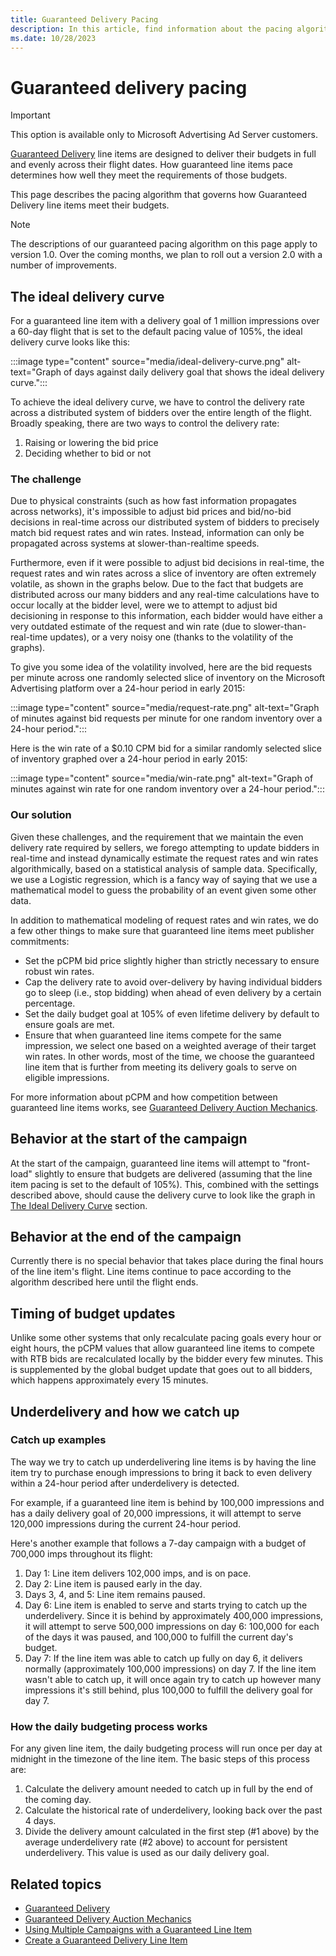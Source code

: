 ```yaml
---
title: Guaranteed Delivery Pacing
description: In this article, find information about the pacing algorithm that governs how Guaranteed Delivery line items meet their budgets.
ms.date: 10/28/2023
---
```


# Guaranteed delivery pacing

> [!IMPORTANT]
> This option is available only to Microsoft Advertising Ad Server customers.

[Guaranteed Delivery](guaranteed-delivery.md) line items are designed to deliver their budgets in full and evenly across their flight dates. How guaranteed line items pace determines how well they meet the requirements of those budgets.

This page describes the pacing algorithm that governs how Guaranteed Delivery line items meet their budgets.

> [!NOTE]
> The descriptions of our guaranteed pacing algorithm on this page apply to version 1.0. Over the coming months, we plan to roll out a version 2.0 with a number of improvements.

## The ideal delivery curve

For a guaranteed line item with a delivery goal of 1 million impressions over a 60-day flight that is set to the default pacing value of 105%, the ideal delivery curve looks like this:

:::image type="content" source="media/ideal-delivery-curve.png" alt-text="Graph of days against daily delivery goal that shows the ideal delivery curve.":::

To achieve the ideal delivery curve, we have to control the delivery rate across a distributed system of bidders over the entire length of the flight. Broadly speaking, there are two ways to control the delivery rate:

1. Raising or lowering the bid price
1. Deciding whether to bid or not

### The challenge

Due to physical constraints (such as how fast information propagates across networks), it's impossible to adjust bid prices and bid/no-bid decisions in real-time across our distributed system of bidders to precisely match bid request rates and win rates. Instead, information can only be propagated across systems at slower-than-realtime speeds.

Furthermore, even if it were possible to adjust bid decisions in real-time, the request rates and win rates across a slice of inventory are often extremely volatile, as shown in the graphs below. Due to the fact that budgets are distributed across our many bidders and any real-time calculations have to occur locally at the bidder level, were we to attempt to adjust bid decisioning in response to this information, each bidder would have either a very outdated estimate of the request and win rate (due to slower-than-real-time updates), or a very noisy one (thanks to the volatility of the graphs).

To give you some idea of the volatility involved, here are the bid requests per minute across one randomly selected slice of inventory on the Microsoft Advertising platform over a 24-hour period in early 2015:

:::image type="content" source="media/request-rate.png" alt-text="Graph of minutes against bid requests per minute for one random inventory over a 24-hour period.":::

Here is the win rate of a $0.10 CPM bid for a similar randomly selected slice of inventory graphed over a 24-hour period in early 2015:

:::image type="content" source="media/win-rate.png" alt-text="Graph of minutes against win rate for one random inventory over a 24-hour period.":::

### Our solution

Given these challenges, and the requirement that we maintain the even delivery rate required by sellers, we forego attempting to update bidders in real-time and instead dynamically estimate the request rates and win rates algorithmically, based on a statistical analysis of sample data. Specifically, we use a Logistic regression, which is a fancy way of saying that we use a mathematical model to guess the probability of an event given some other data.

In addition to mathematical modeling of request rates and win rates, we do a few other things to make sure that guaranteed line items meet publisher commitments:

- Set the pCPM bid price slightly higher than strictly necessary to ensure robust win rates.
- Cap the delivery rate to avoid over-delivery by having individual bidders go to sleep (i.e., stop bidding) when ahead of even delivery by a certain percentage.
- Set the daily budget goal at 105% of even lifetime delivery by default to ensure goals are met.
- Ensure that when guaranteed line items compete for the same impression, we select one based on a weighted average of their target win rates. In other words, most of the time, we choose the guaranteed line item that is further from meeting its delivery goals to serve on eligible impressions.

For more information about pCPM and how competition between guaranteed line items works, see [Guaranteed Delivery Auction Mechanics](guaranteed-delivery-auction-mechanics.md).

## Behavior at the start of the campaign

At the start of the campaign, guaranteed line items will attempt to "front-load" slightly to ensure that budgets are delivered (assuming that the line item pacing is set to the default of 105%). This, combined with the settings described above, should cause the delivery curve to look like the graph in [The Ideal Delivery Curve](#the-ideal-delivery-curve) section.

## Behavior at the end of the campaign

Currently there is no special behavior that takes place during the final hours of the line item's flight. Line items continue to pace according to the algorithm described here until the flight ends.

## Timing of budget updates

Unlike some other systems that only recalculate pacing goals every hour or eight hours, the pCPM values that allow guaranteed line items to compete with RTB bids are recalculated locally by the bidder every few minutes. This is supplemented by the global budget update that goes out to all bidders, which happens approximately every 15 minutes.

## Underdelivery and how we catch up

### Catch up examples

The way we try to catch up underdelivering line items is by having the line item try to purchase enough impressions to bring it back to even delivery within a 24-hour period after underdelivery is detected.

For example, if a guaranteed line item is behind by 100,000 impressions and has a daily delivery goal of 20,000 impressions, it will attempt to serve 120,000 impressions during the current 24-hour period.

Here's another example that follows a 7-day campaign with a budget of 700,000 imps throughout its flight:

1. Day 1: Line item delivers 102,000 imps, and is on pace.
1. Day 2: Line item is paused early in the day.
1. Days 3, 4, and 5: Line item remains paused.
1. Day 6: Line item is enabled to serve and starts trying to catch up the underdelivery. Since it is behind by approximately 400,000 impressions, it will attempt to serve 500,000 impressions on day 6: 100,000 for each of the days it was paused, and 100,000 to fulfill the current day's budget.
1. Day 7: If the line item was able to catch up fully on day 6, it delivers normally (approximately 100,000 impressions) on day 7. If the line item wasn't able to catch up, it will once again try to catch up however many impressions it's still behind, plus 100,000 to fulfill the delivery goal for day 7.

### How the daily budgeting process works

For any given line item, the daily budgeting process will run once per day at midnight in the timezone of the line item. The basic steps of this process are:

1. Calculate the delivery amount needed to catch up in full by the end of the coming day.
1. Calculate the historical rate of underdelivery, looking back over the past 4 days.
1. Divide the delivery amount calculated in the first step (#1 above) by the average underdelivery rate (#2 above) to account for persistent underdelivery. This value is used as our daily delivery goal.

## Related topics

- [Guaranteed Delivery](guaranteed-delivery.md)
- [Guaranteed Delivery Auction Mechanics](guaranteed-delivery-auction-mechanics.md)
- [Using Multiple Campaigns with a Guaranteed Line Item](using-multiple-campaigns-with-a-guaranteed-line-item.md)
- [Create a Guaranteed Delivery Line Item](create-a-guaranteed-delivery-line-item.md)
